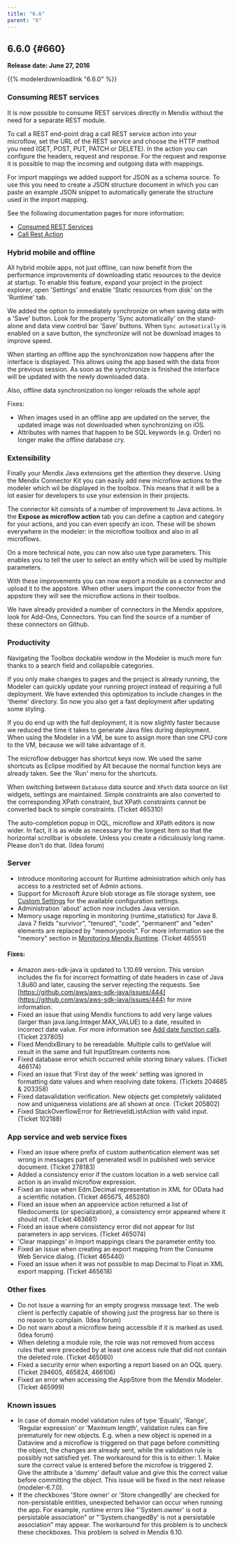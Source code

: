 ```yaml
---
title: "6.6"
parent: "6"
---
```


## 6.6.0 {#660}

**Release date: June 27, 2016**

{{% modelerdownloadlink "6.6.0" %}}

### Consuming REST services

It is now possible to consume REST services directly in Mendix without the need for a separate REST module.

To call a REST end-point drag a call REST service action into your microflow, set the URL of the REST service and choose the HTTP method you need (GET, POST, PUT, PATCH or DELETE). In the action you can configure the headers, request and response. For the request and response it is possible to map the incoming and outgoing data with mappings.

For import mappings we added support for JSON as a schema source. To use this you need to create a JSON structure document in which you can paste an example JSON snippet to automatically generate the structure used in the import mapping.

See the following documentation pages for more information:

*   [Consumed REST Services](/refguide6/consumed-rest-services)
*   [Call Rest Action](/refguide6/call-rest-action)

### Hybrid mobile and offline

All hybrid mobile apps, not just offline, can now benefit from the performance improvements of downloading static resources to the device at startup. To enable this feature, expand your project in the project explorer, open 'Settings' and enable 'Static resources from disk' on the 'Runtime' tab.

We added the option to immediately synchronize on when saving data with a 'Save' button. Look for the property 'Sync automatically' on the stand-alone and data view control bar 'Save' buttons. When `Sync automatically` is enabled on a save button, the synchronize will not be download images to improve speed.

When starting an offline app the synchronization now happens after the interface is displayed. This allows using the app based with the data from the previous session. As soon as the synchronize is finished the interface will be updated with the newly downloaded data.

Also, offline data synchronization no longer reloads the whole app!

Fixes:

*   When images used in an offline app are updated on the server, the updated image was not downloaded when synchronizing on iOS.
*   Attributes with names that happen to be SQL keywords (e.g. Order) no longer make the offline database cry.

### Extensibility

Finally your Mendix Java extensions get the attention they deserve. Using the Mendix Connector Kit you can easily add new microflow actions to the modeler which wil be displayed in the toolbox. This means that it will be a lot easier for developers to use your extension in their projects.

The connector kit consists of a number of improvement to Java actions. In the **Expose as microflow action** tab you can define a caption and category for your actions, and you can even specify an icon. These will be shown everywhere in the modeler: in the microflow toolbox and also in all microflows.

On a more technical note, you can now also use type parameters. This enables you to tell the user to select an entity which will be used by multiple parameters.

With these improvements you can now export a module as a connector and upload it to the appstore. When other users import the connector from the appstore they will see the microflow actions in their toolbox.

We have already provided a number of connectors in the Mendix appstore, look for Add-Ons, Connectors. You can find the source of a number of these connectors on Github.

### Productivity

Navigating the Toolbox dockable window in the Modeler is much more fun thanks to a search field and collapsible categories.

If you only make changes to pages and the project is already running, the Modeler can quickly update your running project instead of requiring a full deployment. We have extended this optimization to include changes in the 'theme' directory. So now you also get a fast deployment after updating some styling.

If you do end up with the full deployment, it is now slightly faster because we reduced the time it takes to generate Java files during deployment. When using the Modeler in a VM, be sure to assign more than one CPU core to the VM, because we will take advantage of it.

The microflow debugger has shortcut keys now. We used the same shortcuts as Eclipse modified by Alt because the normal function keys are already taken. See the 'Run' menu for the shortcuts.

When switching between `Database` data source and `XPath` data source on list widgets, settings are maintained. Simple constraints are also converted to the corresponding XPath constraint, but XPath constraints cannot be converted back to simple constraints. (Ticket 465310)

The auto-completion popup in OQL, microflow and XPath editors is now wider. In fact, it is as wide as necessary for the longest item so that the horizontal scrollbar is obsolete. Unless you create a ridiculously long name. Please don't do that. (Idea forum)

### Server

*   Introduce monitoring account for Runtime administration which only has access to a restricted set of Admin actions.
*   Support for Microsoft Azure blob storage as file storage system, see [Custom Settings](/refguide6/custom-settings) for the available configuration settings.
*   Administration 'about' action now includes Java version.
*   Memory usage reporting in monitoring (runtime_statistics) for Java 8\. Java 7 fields "survivor", "tenured", "code", "permanent" and "eden" elements are replaced by "memorypools". For more information see the "memory" section in [Monitoring Mendix Runtime](/refguide6/monitoring-mendix-runtime). (Ticket 465551)

#### Fixes:

*   Amazon aws-sdk-java is updated to 1.10.69 version. This version includes the fix for incorrect formatting of date headers in case of Java 1.8u60 and later, causing the server rejecting the requests. See [https://github.com/aws/aws-sdk-java/issues/444](https://github.com/aws/aws-sdk-java/issues/444) for more information.
*   Fixed an issue that using Mendix functions to add very large values (larger than java.lang.Integer.MAX_VALUE) to a date, resulted in incorrect date value. For more information see [Add date function calls](/refguide6/add-date-function-calls). (Ticket 237805)
*   Fixed MendixBinary to be rereadable. Multiple calls to getValue will result in the same and full InputStream contents now.
*   Fixed database error which occurred while storing binary values. (Ticket 466174)
*   Fixed an issue that 'First day of the week' setting was ignored in formatting date values and when resolving date tokens. (Tickets 204685 & 203358)
*   Fixed datavalidation verification. New objects get completely validated now and uniqueness violations are all shown at once. (Ticket 205802)
*   Fixed StackOverflowError for RetrieveIdListAction with valid input. (Ticket 102188)

### App service and web service fixes

*   Fixed an issue where prefix of custom authentication element was set wrong in messages part of generated wsdl in published web service document. (Ticket 278183)
*   Added a consistency error if the custom location in a web service call action is an invalid microflow expression.
*   Fixed an issue when Edm.Decimal representation in XML for OData had a scientific notation. (Ticket 465675, 465280)
*   Fixed an issue when an appservice action returned a list of filedocuments (or specialization), a consistency error appeared where it should not. (Ticket 463661)
*   Fixed an issue where consistency error did not appear for list parameters in app services. (Ticket 465074)
*   'Clear mappings' in Import mappings clears the parameter entity too.
*   Fixed an issue when creating an export mapping from the Consume Web Service dialog. (Ticket 465440)
*   Fixed an issue when it was not possible to map Decimal to Float in XML export mapping. (Ticket 465618)

### Other fixes

*   Do not issue a warning for an empty progress message text. The web client is perfectly capable of showing just the progress bar so there is no reason to complain. (Idea forum)
*   Do not warn about a microflow being accessible if it is marked as used. (Idea forum)
*   When deleting a module role, the role was not removed from access rules that were preceded by at least one access rule that did not contain the deleted role. (Ticket 465060)
*   Fixed a security error when exporting a report based on an OQL query. (Ticket 294605, 465824, 466106)
*   Fixed an error when accessing the AppStore from the Mendix Modeler. (Ticket 465999)

### Known issues

*   In case of domain model validation rules of type 'Equals', 'Range', 'Regular expression' or 'Maximum length', validation rules can fire prematurely for new objects. E.g. when a new object is opened in a Dataview and a microflow is triggered on that page before committing the object, the changes are already sent, while the validation rule is possibly not satisfied yet.
    The workaround for this is to either: 1\. Make sure the correct value is entered before the microfow is triggered 2\. Give the attribute a 'dummy' default value and give this the correct value before committing the object.
    This issue will be fixed in the next release (modeler-6.7.0).
*   If the checkboxes 'Store owner' or 'Store changedBy' are checked for non-persistable entities, unexpected behavior can occur when running the app. For example, runtime errors like "'System.owner' is not a persistable association" or "'System.changedBy' is not a persistable association" may appear. The workaround for this problem is to uncheck these checkboxes. This problem is solved in Mendix 6.10.

